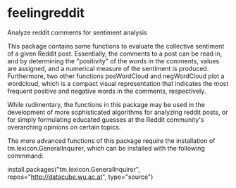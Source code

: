 # feelingreddit
Analyze reddit comments for sentiment analysis

This package contains some functions to evaluate the collective sentiment of a given Reddit post. Essentially, the comments to a post can be read in, and by determining the "positivity" of the words in the comments, values are assigned, and a numerical measure of the sentiment is produced. 
Furthermore, two other functions posWordCloud and negWordCloud plot a wordcloud, which is a compact visual representation that indicates the most frequent positive and negative words in the comments, respectively.

While rudimentary, the functions in this package may be used in the development of more sophisticated algorithms for analyzing reddit posts, or for simply formulating educated guesses at the Reddit community's overarching opinions on certain topics.

The more advanced functions of this package require the installation of tm.lexicon.GeneralInquirer, which can be installed with the following commmand: 

install.packages("tm.lexicon.GeneralInquirer", repos="http://datacube.wu.ac.at", type="source")